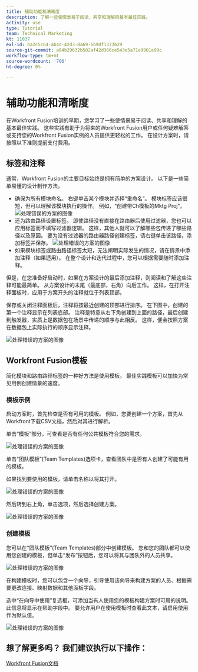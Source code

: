 ```yaml
---
title: 辅助功能和清晰度
description: 了解一些使情景易于阅读、共享和理解的基本最佳实践。
activity: use
type: Tutorial
team: Technical Marketing
kt: 11037
exl-id: ba2c5c64-ab4d-42d3-8a69-6b9df1373b29
source-git-commit: a64b29632b502af42d366ce543e5a71e9901e99c
workflow-type: tm+mt
source-wordcount: '706'
ht-degree: 0%

---
```


# 辅助功能和清晰度

在Workfront Fusion培训的早期，您学习了一些使情景易于阅读、共享和理解的基本最佳实践。 这些实践有助于为将来的Workfront Fusion用户或任何疑难解答或支持您的Workfront Fusion实例的人员提供更轻松的工作。 在设计方案时，请按照以下准则提前支付费用。

## 标签和注释

通常，Workfront Fusion的主要目标始终是拥有简单的方案设计。 以下是一些简单易懂的设计制作方法。

* 确保为所有模块命名。 右键单击某个模块并选择“重命名”。 模块标签应该很短，但可以理解该模块执行的操作。 例如，“创建带Ch模板的Mktg Proj”。
   ![处理错误的方案的图像](assets/design-optimization-and-testing-1.png)
* 还为路由路径设置标签。 即使路径没有直接在路由器后使用过滤器，您也可以应用标签而不填写过滤器逻辑。 这样，其他人就可以了解哪些包传递了哪些路径以及原因。 要为没有过滤器的路由器路径创建标签，请右键单击该路径，添加标签并保存。
   ![处理错误的方案的图像](assets/design-optimization-and-testing-2.png)
* 如果模块标签或路由路径标签太短，无法阐明实际发生的情况，请在情景中添加注释（如果适用）。 在整个设计和迭代过程中，您可以根据需要随时添加注释。

但是，在您准备好启动时，如果在方案设计的最后添加注释，则阅读和了解这些注释可能最简单。 从方案设计的末尾（最底部，右角）向后工作。 这样，在打开注释面板时，应用于方案开头的注释就位于列表顶部。

保存或关闭注释面板后，注释将按最近创建的顶部进行排序。 在下图中，创建的第一个注释显示在列表底部。 注释是特意从右下角创建到上面的路径，最后创建到触发器，实质上是数据包在场景中传递的顺序与此相反。 这样，便会按照方案在数据包上实际执行的顺序显示注释。

![处理错误的方案的图像](assets/design-optimization-and-testing-3.png)

## Workfront Fusion模板

简化模块和路由路径标签的一种好方法是使用模板。 最佳实践模板可以加快为常见用例创建情景的速度。

### 模板示例

启动方案时，首先检查是否有可用的模板。 例如，您要创建一个方案，首先从Workfront下载CSV文档，然后对其进行解析。

单击“模板”部分，可查看是否有任何公共模板符合您的需求。

![处理错误的方案的图像](assets/design-optimization-and-testing-4.png)

单击“团队模板”(Team Templates)选项卡，查看团队中是否有人创建了可能有用的模板。

如果找到要使用的模板，请单击名称以将其打开。

![处理错误的方案的图像](assets/design-optimization-and-testing-5.png)

然后转到右上角，单击选项，然后选择创建方案。

![处理错误的方案的图像](assets/design-optimization-and-testing-6.png)

### 创建模板

您可以在“团队模板”(Team Templates)部分中创建模板。 您和您的团队都可以使用您创建的模板，但单击“发布”按钮后，您可以将其与团队外的人员共享。

![处理错误的方案的图像](assets/design-optimization-and-testing-7.png)

在构建模板时，您可以包含一个向导，引导使用该向导来构建方案的人员、根据需要更改连接、映射数据和其他面板字段。

选中“在向导中使用”复选框，可添加当有人使用您的模板构建方案时可用的说明。 此信息将显示在帮助字段中。 要允许用户在使用模板时查看此文本，请启用使用作为默认值。

![处理错误的方案的图像](assets/design-optimization-and-testing-8.png)

## 想了解更多吗？ 我们建议执行以下操作：

[Workfront Fusion文档](https://experienceleague.adobe.com/docs/workfront/using/adobe-workfront-fusion/workfront-fusion-2.html?lang=en)
